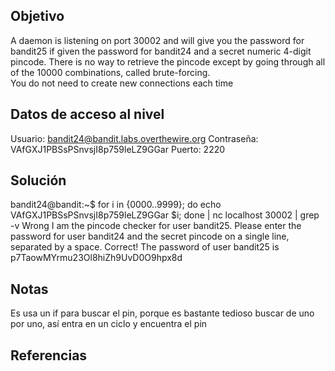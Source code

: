 ## Objetivo
A daemon is listening on port 30002 and will give you the password for bandit25 if given the password for bandit24 and a secret numeric 4-digit pincode. There is no way to retrieve the pincode except by going through all of the 10000 combinations, called brute-forcing.  
You do not need to create new connections each time
## Datos de acceso al nivel
Usuario: bandit24@bandit.labs.overthewire.org
Contraseña: VAfGXJ1PBSsPSnvsjI8p759leLZ9GGar
Puerto: 2220
## Solución
bandit24@bandit:~$ for i in {0000..9999}; do echo VAfGXJ1PBSsPSnvsjI8p759leLZ9GGar $i; done | nc localhost 30002 | grep -v Wrong
I am the pincode checker for user bandit25. Please enter the password for user bandit24 and the secret pincode on a single line, separated by a space.
Correct!
The password of user bandit25 is p7TaowMYrmu23Ol8hiZh9UvD0O9hpx8d



## Notas
Es usa un if para buscar el pin, porque es bastante tedioso buscar de uno por uno, así entra en un ciclo y encuentra el pin

## Referencias 
